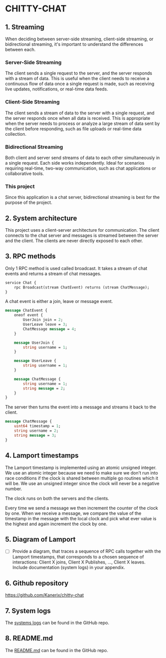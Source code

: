 # CHITTY-CHAT

## 1. Streaming

When deciding between server-side streaming, client-side streaming, or bidirectional streaming,
it's important to understand the differences between each.

### Server-Side Streaming

The client sends a single request to the server, and the server responds with a stream of data.
This is useful when the client needs to receive a continuous flow of data once a single request
is made, such as receiving live updates, notifications, or real-time data feeds.

### Client-Side Streaming

The client sends a stream of data to the server with a single request, and the server responds once when
all data is received. This is appropriate when the server needs to process or analyze a large stream of data
sent by the client before responding, such as file uploads or real-time data collection.

### Bidirectional Streaming

Both client and server send streams of data to each other simultaneously in a single request. Each side
works independently. Ideal for scenarios requiring real-time, two-way communication, such as
chat applications or collaborative tools.

### This project

Since this application is a chat server, bidirectional streaming is best for the purpose of the project.

## 2. System architecture

This project uses a client-server architecture for communication. The client connects to the chat server and messages
is streamed between the server and the client. The clients are never directly exposed to each other.

## 3. RPC methods

Only 1 RPC method is used called broadcast. It takes a stream of chat events and returns a stream of chat messages.

```proto
service Chat {
    rpc Broadcast(stream ChatEvent) returns (stream ChatMessage);
}
```

A chat event is either a join, leave or message event.

```proto
message ChatEvent {
    oneof event {
        UserJoin join = 2;
        UserLeave leave = 3;
        ChatMessage message = 4;
    }

    message UserJoin {
        string username = 1;
    }

    message UserLeave {
        string username = 1;
    }

    message ChatMessage {
        string username = 1;
        string message = 2;
    }
}
```

The server then turns the event into a message and streams it back to the client.

```proto
message ChatMessage {
    uint64 timestamp = 1;
    string username = 2;
    string message = 3;
}
```

## 4. Lamport timestamps

The Lamport timestamp is implemented using an atomic unsigned integer. We use an atomic integer because we need to
make sure we don't run into race conditions if the clock is shared between multiple go routines which it will be.
We use an unsigned integer since the clock will never be a negative number.

The clock runs on both the servers and the clients.

Every time we send a message we then increment the counter of the clock by one. When we receive a message, we compare
the value of the timestamp in the message with the local clock and pick what ever value is the highest and again
increment the clock by one.

## 5. Diagram of Lamport

- [ ] Provide a diagram, that traces a sequence of RPC calls together with the Lamport timestamps, that corresponds
to a chosen sequence of interactions: Client X joins, Client X Publishes, ..., Client X leaves. Include documentation (system logs) in your appendix.

## 6. Github repository

<https://github.com/Kanerix/chitty-chat>

## 7. System logs

The [systems logs](https://github.com/Kanerix/chitty-chat/blob/main/example.log) can be found in the GitHub repo.

## 8. README.md

The [README.md](https://github.com/Kanerix/chitty-chat/blob/main/readme.log) can be found in the GitHub repo.
